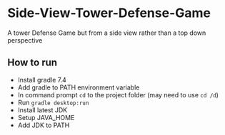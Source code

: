 # Side-View-Tower-Defense-Game
A tower Defense Game but from a side view rather than a top down perspective

## How to run
 - Install gradle 7.4
 - Add gradle to PATH environment variable
 - In command prompt `cd` to the project folder (may need to use `cd /d`)
 - Run `gradle desktop:run`
 - Install latest JDK
  - Setup JAVA_HOME
   - Add JDK to PATH